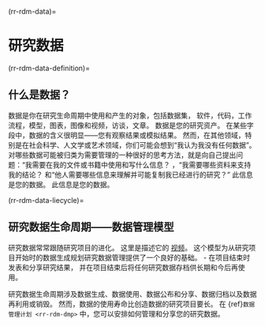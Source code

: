 (rr-rdm-data)=
# 研究数据

(rr-rdm-data-definition)=
## 什么是数据？

数据是你在研究生命周期中使用和产生的对象，包括数据集， 软件，代码，工作流程，模型，图表，图像和视频，访谈，文章。 数据是您的研究资产。 在某些字段中，数据的含义很明显――您有观察结果或模拟结果。 然而，在其他领域，特别是在社会科学、人文学或艺术领域，你们可能会想到“我认为我没有任何数据”。 对哪些数据可能被归类为需要管理的一种很好的思考方法，就是向自己提出问题：“我需要在我的文件或书籍中使用和写什么信息？ ，“我需要哪些资料来支持我的结论？ 和“他人需要哪些信息来理解并可能复制我已经进行的研究？” 此信息是您的数据。 此信息是您的数据。

(rr-rdm-data-liecycle)=
## 研究数据生命周期——数据管理模型

研究数据常常跟随研究项目的进化。 这里是描述它的 [视频](https://www.youtube.com/watch?v=-wjFMMQD3UA)。 这个模型为从研究项目开始时的数据生成规划研究数据管理提供了一个良好的基础。 - 在项目结束时发表和分享研究结果， 并在项目结束后将任何研究数据存档供长期和今后再使用。

研究数据生命周期涉及数据生成、数据使用、数据公布和分享、数据归档以及数据再利用或销毁。 然而，数据的使用寿命比创造数据的研究项目要长。 在  {ref}`数据管理计划 <rr-rdm-dmp>` 中，您可以安排如何管理和分享您的研究数据。
